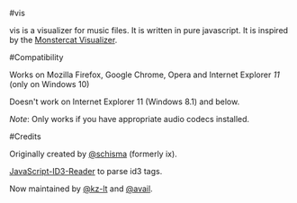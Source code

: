 #vis

vis is a visualizer for music files. It is written in pure javascript. It is inspired by the [Monstercat Visualizer](http://youtube.com/Monstercat).


#Compatibility

Works on Mozilla Firefox, Google Chrome, Opera and Internet Explorer *11* (only on Windows 10)

Doesn't work on Internet Explorer 11 (Windows 8.1) and below.


*Note*: Only works if you have appropriate audio codecs installed.

#Credits

Originally created by [@schisma](http://github.com/schisma) (formerly ix).

[JavaScript-ID3-Reader](https://github.com/aadsm/JavaScript-ID3-Reader) to parse id3 tags.

Now maintained by [@kz-lt](https://github.com/kz-lt) and [@avail](https://github.com/avail).
